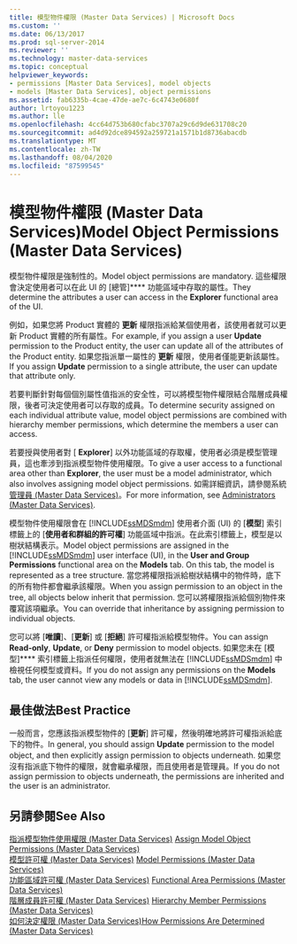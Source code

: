 ```yaml
---
title: 模型物件權限 (Master Data Services) | Microsoft Docs
ms.custom: ''
ms.date: 06/13/2017
ms.prod: sql-server-2014
ms.reviewer: ''
ms.technology: master-data-services
ms.topic: conceptual
helpviewer_keywords:
- permissions [Master Data Services], model objects
- models [Master Data Services], object permissions
ms.assetid: fab6335b-4cae-47de-ae7c-6c4743e0680f
author: lrtoyou1223
ms.author: lle
ms.openlocfilehash: 4cc64d753b680cfabc3707a29c6d9de631708c20
ms.sourcegitcommit: ad4d92dce894592a259721a1571b1d8736abacdb
ms.translationtype: MT
ms.contentlocale: zh-TW
ms.lasthandoff: 08/04/2020
ms.locfileid: "87599545"
---
```

# <a name="model-object-permissions-master-data-services"></a><span data-ttu-id="5047c-102">模型物件權限 (Master Data Services)</span><span class="sxs-lookup"><span data-stu-id="5047c-102">Model Object Permissions (Master Data Services)</span></span>
  <span data-ttu-id="5047c-103">模型物件權限是強制性的。</span><span class="sxs-lookup"><span data-stu-id="5047c-103">Model object permissions are mandatory.</span></span> <span data-ttu-id="5047c-104">這些權限會決定使用者可以在此 UI 的 [總管]\*\*\*\* 功能區域中存取的屬性。</span><span class="sxs-lookup"><span data-stu-id="5047c-104">They determine the attributes a user can access in the **Explorer** functional area of the UI.</span></span>  
  
 <span data-ttu-id="5047c-105">例如，如果您將 Product 實體的 **更新** 權限指派給某個使用者，該使用者就可以更新 Product 實體的所有屬性。</span><span class="sxs-lookup"><span data-stu-id="5047c-105">For example, if you assign a user **Update** permission to the Product entity, the user can update all of the attributes of the Product entity.</span></span> <span data-ttu-id="5047c-106">如果您指派單一屬性的 **更新** 權限，使用者僅能更新該屬性。</span><span class="sxs-lookup"><span data-stu-id="5047c-106">If you assign **Update** permission to a single attribute, the user can update that attribute only.</span></span>  
  
 <span data-ttu-id="5047c-107">若要判斷針對每個個別屬性值指派的安全性，可以將模型物件權限結合階層成員權限，後者可決定使用者可以存取的成員。</span><span class="sxs-lookup"><span data-stu-id="5047c-107">To determine security assigned on each individual attribute value, model object permissions are combined with hierarchy member permissions, which determine the members a user can access.</span></span>  
  
 <span data-ttu-id="5047c-108">若要授與使用者對 [ **Explorer**] 以外功能區域的存取權，使用者必須是模型管理員，這也牽涉到指派模型物件使用權限。</span><span class="sxs-lookup"><span data-stu-id="5047c-108">To give a user access to a functional area other than **Explorer**, the user must be a model administrator, which also involves assigning model object permissions.</span></span> <span data-ttu-id="5047c-109">如需詳細資訊，請參閱系統[管理員 &#40;Master Data Services&#41;](administrators-master-data-services.md)。</span><span class="sxs-lookup"><span data-stu-id="5047c-109">For more information, see [Administrators &#40;Master Data Services&#41;](administrators-master-data-services.md).</span></span>  
  
 <span data-ttu-id="5047c-110">模型物件使用權限會在 [!INCLUDE[ssMDSmdm](../includes/ssmdsmdm-md.md)] 使用者介面 (UI) 的 [**模型**] 索引標籤上的 [**使用者和群組的許可權**] 功能區域中指派。在此索引標籤上，模型是以樹狀結構表示。</span><span class="sxs-lookup"><span data-stu-id="5047c-110">Model object permissions are assigned in the [!INCLUDE[ssMDSmdm](../includes/ssmdsmdm-md.md)] user interface (UI), in the **User and Group Permissions** functional area on the **Models** tab. On this tab, the model is represented as a tree structure.</span></span> <span data-ttu-id="5047c-111">當您將權限指派給樹狀結構中的物件時，底下的所有物件都會繼承該權限。</span><span class="sxs-lookup"><span data-stu-id="5047c-111">When you assign permission to an object in the tree, all objects below inherit that permission.</span></span> <span data-ttu-id="5047c-112">您可以將權限指派給個別物件來覆寫該項繼承。</span><span class="sxs-lookup"><span data-stu-id="5047c-112">You can override that inheritance by assigning permission to individual objects.</span></span>  
  
 <span data-ttu-id="5047c-113">您可以將 [**唯讀**]、[**更新**] 或 [**拒絕**] 許可權指派給模型物件。</span><span class="sxs-lookup"><span data-stu-id="5047c-113">You can assign **Read-only**, **Update**, or **Deny** permission to model objects.</span></span> <span data-ttu-id="5047c-114">如果您未在 [模型]\*\*\*\* 索引標籤上指派任何權限，使用者就無法在 [!INCLUDE[ssMDSmdm](../includes/ssmdsmdm-md.md)] 中檢視任何模型或資料。</span><span class="sxs-lookup"><span data-stu-id="5047c-114">If you do not assign any permissions on the **Models** tab, the user cannot view any models or data in [!INCLUDE[ssMDSmdm](../includes/ssmdsmdm-md.md)].</span></span>  
  
## <a name="best-practice"></a><span data-ttu-id="5047c-115">最佳做法</span><span class="sxs-lookup"><span data-stu-id="5047c-115">Best Practice</span></span>  
 <span data-ttu-id="5047c-116">一般而言，您應該指派模型物件的 [**更新**] 許可權，然後明確地將許可權指派給底下的物件。</span><span class="sxs-lookup"><span data-stu-id="5047c-116">In general, you should assign **Update** permission to the model object, and then explicitly assign permission to objects underneath.</span></span> <span data-ttu-id="5047c-117">如果您沒有指派底下物件的權限，就會繼承權限，而且使用者是管理員。</span><span class="sxs-lookup"><span data-stu-id="5047c-117">If you do not assign permission to objects underneath, the permissions are inherited and the user is an administrator.</span></span>  
  
## <a name="see-also"></a><span data-ttu-id="5047c-118">另請參閱</span><span class="sxs-lookup"><span data-stu-id="5047c-118">See Also</span></span>  
 <span data-ttu-id="5047c-119">[指派模型物件使用權限 &#40;Master Data Services&#41;](../../2014/master-data-services/assign-model-object-permissions-master-data-services.md) </span><span class="sxs-lookup"><span data-stu-id="5047c-119">[Assign Model Object Permissions &#40;Master Data Services&#41;](../../2014/master-data-services/assign-model-object-permissions-master-data-services.md) </span></span>  
 <span data-ttu-id="5047c-120">[模型許可權 &#40;Master Data Services&#41;](../../2014/master-data-services/model-permissions-master-data-services.md) </span><span class="sxs-lookup"><span data-stu-id="5047c-120">[Model Permissions &#40;Master Data Services&#41;](../../2014/master-data-services/model-permissions-master-data-services.md) </span></span>  
 <span data-ttu-id="5047c-121">[功能區域許可權 &#40;Master Data Services&#41;](../../2014/master-data-services/functional-area-permissions-master-data-services.md) </span><span class="sxs-lookup"><span data-stu-id="5047c-121">[Functional Area Permissions &#40;Master Data Services&#41;](../../2014/master-data-services/functional-area-permissions-master-data-services.md) </span></span>  
 <span data-ttu-id="5047c-122">[階層成員許可權 &#40;Master Data Services&#41;](../../2014/master-data-services/hierarchy-member-permissions-master-data-services.md) </span><span class="sxs-lookup"><span data-stu-id="5047c-122">[Hierarchy Member Permissions &#40;Master Data Services&#41;](../../2014/master-data-services/hierarchy-member-permissions-master-data-services.md) </span></span>  
 [<span data-ttu-id="5047c-123">如何決定權限 &#40;Master Data Services&#41;</span><span class="sxs-lookup"><span data-stu-id="5047c-123">How Permissions Are Determined &#40;Master Data Services&#41;</span></span>](../../2014/master-data-services/how-permissions-are-determined-master-data-services.md)  
  
  
